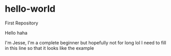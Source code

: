 # hello-world
First Repository

Hello haha

I'm Jesse, I'm a complete beginner but hopefully not for long lol
I need to fill in this line so that it looks like the example
